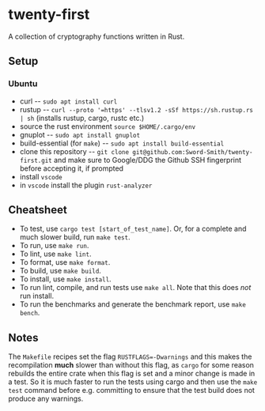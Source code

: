 # twenty-first

A collection of cryptography functions written in Rust.

## Setup
### Ubuntu
 - curl -- `sudo apt install curl`
 - rustup -- `curl --proto '=https' --tlsv1.2 -sSf https://sh.rustup.rs | sh` (installs rustup, cargo, rustc etc.)
 - source the rust environment `source $HOME/.cargo/env`
 - gnuplot -- `sudo apt install gnuplot`
 - build-essential (for `make`) -- `sudo apt install build-essential`
 - clone this repository -- `git clone git@github.com:Sword-Smith/twenty-first.git` and make sure to Google/DDG the Github SSH fingerprint before accepting it, if prompted
 - install `vscode`
 - in `vscode` install the plugin `rust-analyzer`

## Cheatsheet

 - To test, use `cargo test [start_of_test_name]`. Or, for a complete and much slower build, run `make test`.
 - To run, use `make run`.
 - To lint, use `make lint`.
 - To format, use `make format`.
 - To build, use `make build`.
 - To install, use `make install`.
 - To run lint, compile, and run tests use `make all`. Note that this does *not* run install.
 - To run the benchmarks and generate the benchmark report, use `make bench`.

## Notes

The `Makefile` recipes set the flag `RUSTFLAGS=-Dwarnings` and this makes the recompilation **much** slower than without this flag, as `cargo` for some reason rebuilds the entire crate when this flag is set and a minor change is made in a test. So it is much faster to run the tests using cargo and then use the `make test` command before e.g. committing to ensure that the test build does not produce any warnings.
